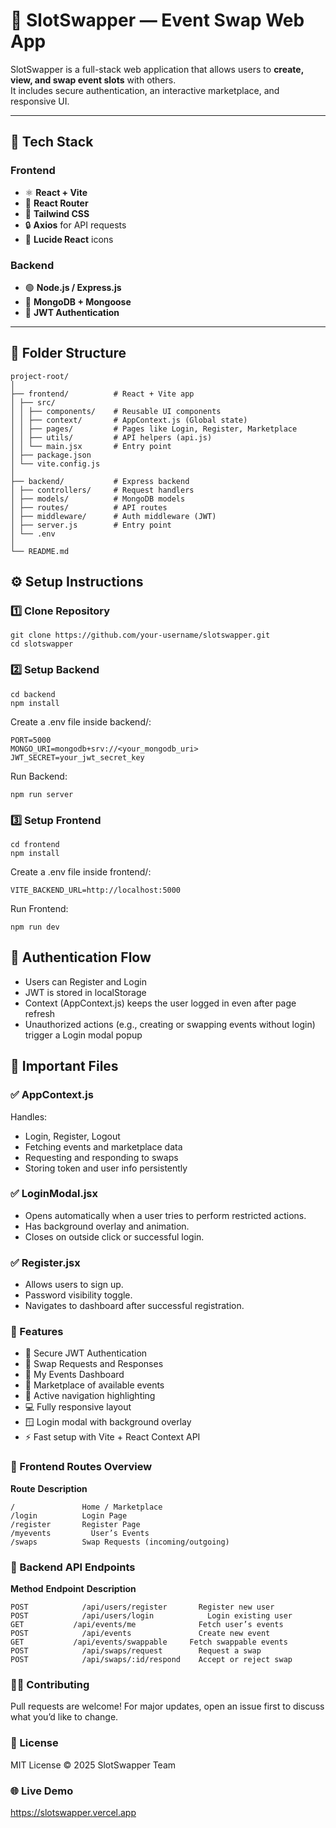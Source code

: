 # 🎯 SlotSwapper — Event Swap Web App

SlotSwapper is a full-stack web application that allows users to **create, view, and swap event slots** with others.  
It includes secure authentication, an interactive marketplace, and responsive UI.

---

## 🚀 Tech Stack

### Frontend
- ⚛️ **React + Vite**
- 🧩 **React Router**
- 🎨 **Tailwind CSS**
- 🔒 **Axios** for API requests
- 💬 **Lucide React** icons

### Backend
- 🟢 **Node.js / Express.js**
- 🧱 **MongoDB + Mongoose**
- 🔑 **JWT Authentication**

---

## 📂 Folder Structure
```
project-root/
│
├── frontend/          # React + Vite app
│ ├── src/
│ │ ├── components/    # Reusable UI components
│ │ ├── context/       # AppContext.js (Global state)
│ │ ├── pages/         # Pages like Login, Register, Marketplace
│ │ ├── utils/         # API helpers (api.js)
│ │ └── main.jsx       # Entry point
│ ├── package.json
│ └── vite.config.js
│
├── backend/           # Express backend
│ ├── controllers/     # Request handlers
│ ├── models/          # MongoDB models
│ ├── routes/          # API routes
│ ├── middleware/      # Auth middleware (JWT)
│ ├── server.js        # Entry point
│ └── .env
│
└── README.md
```

## ⚙️ Setup Instructions

### 1️⃣ Clone Repository
```
git clone https://github.com/your-username/slotswapper.git
cd slotswapper
```
### 2️⃣ Setup Backend
```
cd backend
npm install
```

Create a .env file inside backend/:
```
PORT=5000
MONGO_URI=mongodb+srv://<your_mongodb_uri>
JWT_SECRET=your_jwt_secret_key

```
Run Backend:
```
npm run server
```
### 3️⃣ Setup Frontend
```
cd frontend
npm install
```

Create a .env file inside frontend/:
```
VITE_BACKEND_URL=http://localhost:5000
```
Run Frontend:
```
npm run dev
```

## 🔑 Authentication Flow
- Users can Register and Login
- JWT is stored in localStorage
- Context (AppContext.js) keeps the user logged in even after page refresh
- Unauthorized actions (e.g., creating or swapping events without login) trigger a Login modal popup

## 🧠 Important Files
### ✅ AppContext.js
Handles:
- Login, Register, Logout
- Fetching events and marketplace data
- Requesting and responding to swaps
- Storing token and user info persistently

### ✅ LoginModal.jsx
- Opens automatically when a user tries to perform restricted actions.
- Has background overlay and animation.
- Closes on outside click or successful login.

### ✅ Register.jsx
- Allows users to sign up.
- Password visibility toggle.
- Navigates to dashboard after successful registration.

### 💅 Features
- 🔐 Secure JWT Authentication
- 🔁 Swap Requests and Responses
- 🧾 My Events Dashboard
- 🏪 Marketplace of available events
- 🧭 Active navigation highlighting
- 💻 Fully responsive layout
- 🪟 Login modal with background overlay
- ⚡ Fast setup with Vite + React Context API

### 🧭 Frontend Routes Overview

**Route**   	**Description**

```
/             	Home / Marketplace
/login        	Login Page
/register     	Register Page
/myevents	      User’s Events
/swaps	        Swap Requests (incoming/outgoing)
```

### 🧰 Backend API Endpoints
**Method**	  **Endpoint**	            **Description**
```
POST	        /api/users/register	      Register new user
POST	        /api/users/login	        Login existing user
GET	          /api/events/me	          Fetch user’s events
POST	        /api/events	              Create new event
GET	          /api/events/swappable	    Fetch swappable events
POST	        /api/swaps/request        Request a swap
POST	        /api/swaps/:id/respond	  Accept or reject swap
```

### 👩‍💻 Contributing

Pull requests are welcome!
For major updates, open an issue first to discuss what you’d like to change.

### 📜 License

MIT License © 2025 SlotSwapper Team

### 🌐 Live Demo 

https://slotswapper.vercel.app
